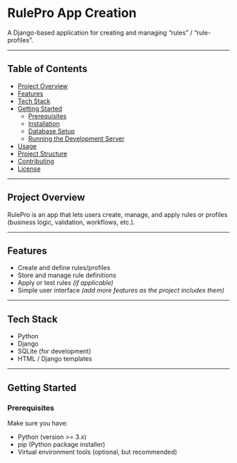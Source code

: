 # RulePro App Creation

A Django-based application for creating and managing “rules” / “rule-profiles”.  

---

## Table of Contents

- [Project Overview](#project-overview)  
- [Features](#features)  
- [Tech Stack](#tech-stack)  
- [Getting Started](#getting-started)  
  - [Prerequisites](#prerequisites)  
  - [Installation](#installation)  
  - [Database Setup](#database-setup)  
  - [Running the Development Server](#running-the-development-server)  
- [Usage](#usage)  
- [Project Structure](#project-structure)  
- [Contributing](#contributing)  
- [License](#license)  

---

## Project Overview

RulePro is an app that lets users create, manage, and apply rules or profiles (business logic, validation, workflows, etc.).  


---

## Features

- Create and define rules/profiles  
- Store and manage rule definitions  
- Apply or test rules *(if applicable)*  
- Simple user interface *(add more features as the project includes them)*  

---

## Tech Stack

- Python  
- Django  
- SQLite (for development)  
- HTML / Django templates  

---

## Getting Started

### Prerequisites

Make sure you have:

- Python (version >= 3.x)  
- pip (Python package installer)  
- Virtual environment tools (optional, but recommended)  

